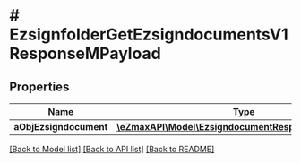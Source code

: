# # EzsignfolderGetEzsigndocumentsV1ResponseMPayload

## Properties

Name | Type | Description | Notes
------------ | ------------- | ------------- | -------------
**aObjEzsigndocument** | [**\eZmaxAPI\Model\EzsigndocumentResponseCompound[]**](EzsigndocumentResponseCompound.md) |  |

[[Back to Model list]](../../README.md#models) [[Back to API list]](../../README.md#endpoints) [[Back to README]](../../README.md)

